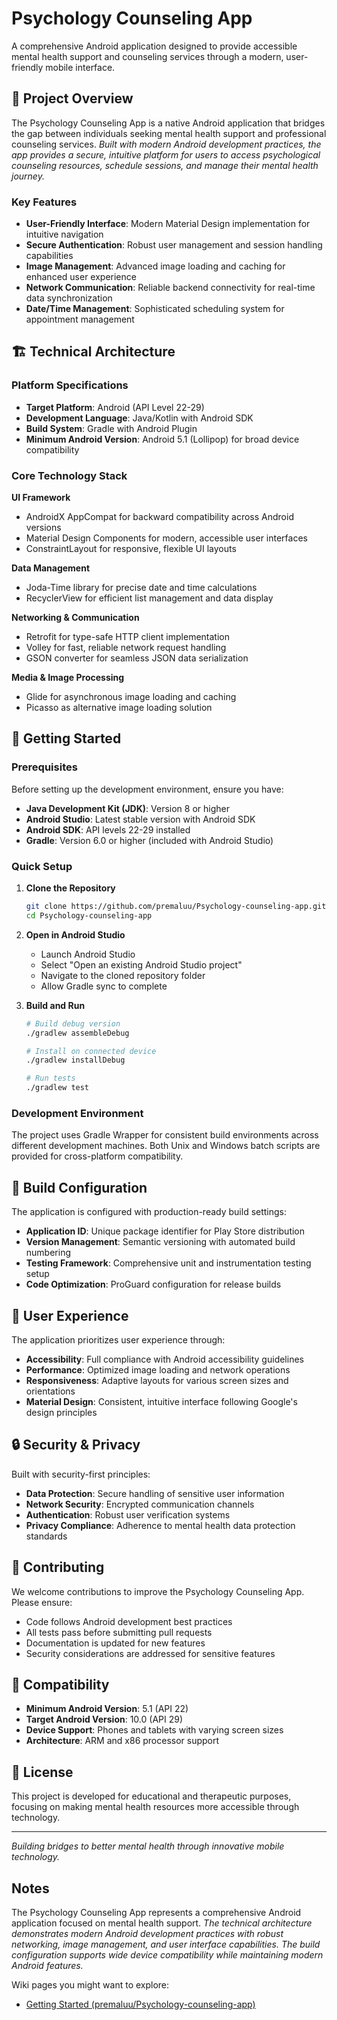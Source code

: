 # Psychology Counseling App

A comprehensive Android application designed to provide accessible mental health support and counseling services through a modern, user-friendly mobile interface.

## 🎯 Project Overview

The Psychology Counseling App is a native Android application that bridges the gap between individuals seeking mental health support and professional counseling services. <cite/> Built with modern Android development practices, the app provides a secure, intuitive platform for users to access psychological counseling resources, schedule sessions, and manage their mental health journey. <cite/>

### Key Features

- **User-Friendly Interface**: Modern Material Design implementation for intuitive navigation
- **Secure Authentication**: Robust user management and session handling capabilities <cite/>
- **Image Management**: Advanced image loading and caching for enhanced user experience
- **Network Communication**: Reliable backend connectivity for real-time data synchronization
- **Date/Time Management**: Sophisticated scheduling system for appointment management

## 🏗️ Technical Architecture

### Platform Specifications

- **Target Platform**: Android (API Level 22-29)
- **Development Language**: Java/Kotlin with Android SDK <cite/>
- **Build System**: Gradle with Android Plugin
- **Minimum Android Version**: Android 5.1 (Lollipop) for broad device compatibility

### Core Technology Stack

**UI Framework**
- AndroidX AppCompat for backward compatibility across Android versions
- Material Design Components for modern, accessible user interfaces
- ConstraintLayout for responsive, flexible UI layouts

**Data Management**
- Joda-Time library for precise date and time calculations
- RecyclerView for efficient list management and data display

**Networking & Communication**
- Retrofit for type-safe HTTP client implementation
- Volley for fast, reliable network request handling 
- GSON converter for seamless JSON data serialization 

**Media & Image Processing**
- Glide for asynchronous image loading and caching 
- Picasso as alternative image loading solution 

## 🚀 Getting Started

### Prerequisites

Before setting up the development environment, ensure you have:

- **Java Development Kit (JDK)**: Version 8 or higher
- **Android Studio**: Latest stable version with Android SDK
- **Android SDK**: API levels 22-29 installed
- **Gradle**: Version 6.0 or higher (included with Android Studio)

### Quick Setup

1. **Clone the Repository**
   ```bash
   git clone https://github.com/premaluu/Psychology-counseling-app.git
   cd Psychology-counseling-app
   ```

2. **Open in Android Studio**
   - Launch Android Studio
   - Select "Open an existing Android Studio project"
   - Navigate to the cloned repository folder
   - Allow Gradle sync to complete

3. **Build and Run**
   ```bash
   # Build debug version
   ./gradlew assembleDebug
   
   # Install on connected device
   ./gradlew installDebug
   
   # Run tests
   ./gradlew test
   ```

### Development Environment

The project uses Gradle Wrapper for consistent build environments across different development machines.  Both Unix and Windows batch scripts are provided for cross-platform compatibility. 

## 🔧 Build Configuration

The application is configured with production-ready build settings:

- **Application ID**: Unique package identifier for Play Store distribution
- **Version Management**: Semantic versioning with automated build numbering
- **Testing Framework**: Comprehensive unit and instrumentation testing setup
- **Code Optimization**: ProGuard configuration for release builds 

## 🎨 User Experience

The application prioritizes user experience through:

- **Accessibility**: Full compliance with Android accessibility guidelines
- **Performance**: Optimized image loading and network operations
- **Responsiveness**: Adaptive layouts for various screen sizes and orientations
- **Material Design**: Consistent, intuitive interface following Google's design principles

## 🔒 Security & Privacy

Built with security-first principles:

- **Data Protection**: Secure handling of sensitive user information
- **Network Security**: Encrypted communication channels
- **Authentication**: Robust user verification systems
- **Privacy Compliance**: Adherence to mental health data protection standards

## 🤝 Contributing

We welcome contributions to improve the Psychology Counseling App. Please ensure:

- Code follows Android development best practices
- All tests pass before submitting pull requests
- Documentation is updated for new features
- Security considerations are addressed for sensitive features

## 📱 Compatibility

- **Minimum Android Version**: 5.1 (API 22)
- **Target Android Version**: 10.0 (API 29)
- **Device Support**: Phones and tablets with varying screen sizes
- **Architecture**: ARM and x86 processor support

## 📄 License

This project is developed for educational and therapeutic purposes, focusing on making mental health resources more accessible through technology.

---

*Building bridges to better mental health through innovative mobile technology.*

## Notes

The Psychology Counseling App represents a comprehensive Android application focused on mental health support. <cite/> The technical architecture demonstrates modern Android development practices with robust networking, image management, and user interface capabilities. <cite/> The build configuration supports wide device compatibility while maintaining modern Android features. <cite/>

Wiki pages you might want to explore:
- [Getting Started (premaluu/Psychology-counseling-app)](https://deepwiki.com/premaluu/Psychology-counseling-app)

